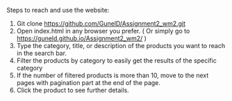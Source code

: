 Steps to reach and use the website:
1. Git clone https://github.com/GunelD/Assignment2_wm2.git 
2. Open index.html in any browser you prefer.
( Or simply go to https://guneld.github.io/Assignment2_wm2/ )
3. Type the category, title, or description of the products you want to reach in the search bar.
4. Filter the products by category to easily get the results of the specific category
5. If the number of filtered products is more than 10, move to the next pages with pagination part at the end of the page.
6. Click the product to see further details.
